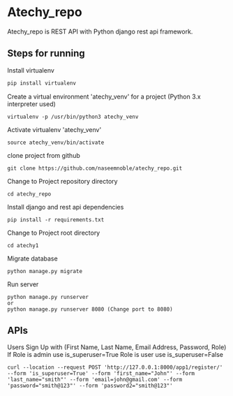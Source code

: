 # Atechy_repo

Atechy_repo is REST API with Python django rest api framework.

## Steps for running

Install virtualenv
```bash
pip install virtualenv
```
Create a virtual environment 'atechy_venv' for a project (Python 3.x interpreter used)
```
virtualenv -p /usr/bin/python3 atechy_venv
```
Activate virtualenv 'atechy_venv'
```
source atechy_venv/bin/activate
```
clone project from github
```
git clone https://github.com/naseemnoble/atechy_repo.git
```
Change to Project repository directory
```
cd atechy_repo
```
Install django and rest api dependencies
```
pip install -r requirements.txt
```
Change to Project root directory
```
cd atechy1
```
Migrate database
```
python manage.py migrate
```
Run server
```
python manage.py runserver
or
python manage.py runserver 8080 (Change port to 8080)
```
## APIs
Users Sign Up with (First Name, Last Name, Email Address, Password, Role)
If Role is admin use is_superuser=True
Role is user use is_superuser=False
```
curl --location --request POST 'http://127.0.0.1:8000/app1/register/' --form 'is_superuser=True' --form 'first_name="John"' --form 'last_name="smith"' --form 'email=john@gmail.com' --form 'password="smith@123"' --form 'password2="smith@123"'
```